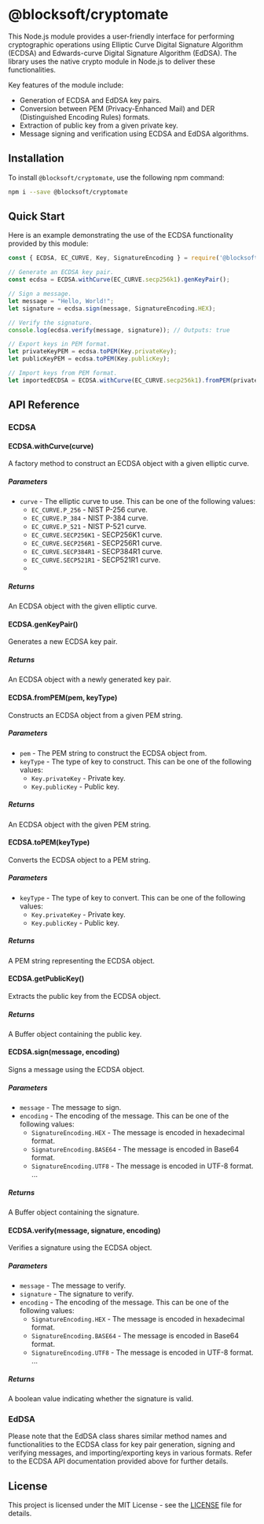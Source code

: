 # @blocksoft/cryptomate

This Node.js module provides a user-friendly interface for performing cryptographic operations using Elliptic Curve Digital Signature Algorithm (ECDSA) and Edwards-curve Digital Signature Algorithm (EdDSA). The library uses the native crypto module in Node.js to deliver these functionalities.

Key features of the module include:

- Generation of ECDSA and EdDSA key pairs.
- Conversion between PEM (Privacy-Enhanced Mail) and DER (Distinguished Encoding Rules) formats.
- Extraction of public key from a given private key.
- Message signing and verification using ECDSA and EdDSA algorithms.


## Installation
To install `@blocksoft/cryptomate`, use the following npm command:
```bash
npm i --save @blocksoft/cryptomate
```

## Quick Start
Here is an example demonstrating the use of the ECDSA functionality provided by this module:
```javascript
const { ECDSA, EC_CURVE, Key, SignatureEncoding } = require('@blocksoft/cryptomate');

// Generate an ECDSA key pair.
const ecdsa = ECDSA.withCurve(EC_CURVE.secp256k1).genKeyPair();

// Sign a message.
let message = "Hello, World!";
let signature = ecdsa.sign(message, SignatureEncoding.HEX);

// Verify the signature.
console.log(ecdsa.verify(message, signature)); // Outputs: true

// Export keys in PEM format.
let privateKeyPEM = ecdsa.toPEM(Key.privateKey);
let publicKeyPEM = ecdsa.toPEM(Key.publicKey);

// Import keys from PEM format.
let importedECDSA = ECDSA.withCurve(EC_CURVE.secp256k1).fromPEM(privateKeyPEM, Key.privateKey);

```

## API Reference
### ECDSA
#### ECDSA.withCurve(curve)
A factory method to construct an ECDSA object with a given elliptic curve.
    
##### Parameters
- `curve` - The elliptic curve to use. This can be one of the following values:
    - `EC_CURVE.P_256` - NIST P-256 curve.
    - `EC_CURVE.P_384` - NIST P-384 curve.
    - `EC_CURVE.P_521` - NIST P-521 curve.
    - `EC_CURVE.SECP256K1` - SECP256K1 curve.
    - `EC_CURVE.SECP256R1` - SECP256R1 curve.
    - `EC_CURVE.SECP384R1` - SECP384R1 curve.
    - `EC_CURVE.SECP521R1` - SECP521R1 curve.
    - 
##### Returns
An ECDSA object with the given elliptic curve.

#### ECDSA.genKeyPair()
Generates a new ECDSA key pair.

##### Returns
An ECDSA object with a newly generated key pair.
    
#### ECDSA.fromPEM(pem, keyType)
Constructs an ECDSA object from a given PEM string.

##### Parameters
- `pem` - The PEM string to construct the ECDSA object from.
- `keyType` - The type of key to construct. This can be one of the following values:
    - `Key.privateKey` - Private key.
    - `Key.publicKey` - Public key.

##### Returns
An ECDSA object with the given PEM string.
    
#### ECDSA.toPEM(keyType)
Converts the ECDSA object to a PEM string.

##### Parameters
- `keyType` - The type of key to convert. This can be one of the following values:
    - `Key.privateKey` - Private key.
    - `Key.publicKey` - Public key.

##### Returns
A PEM string representing the ECDSA object.

#### ECDSA.getPublicKey()
Extracts the public key from the ECDSA object.
    
##### Returns
A Buffer object containing the public key.
    
#### ECDSA.sign(message, encoding)
Signs a message using the ECDSA object.
    
##### Parameters
- `message` - The message to sign.
- `encoding` - The encoding of the message. This can be one of the following values:
    - `SignatureEncoding.HEX` - The message is encoded in hexadecimal format.
    - `SignatureEncoding.BASE64` - The message is encoded in Base64 format.
    - `SignatureEncoding.UTF8` - The message is encoded in UTF-8 format.
    ...

##### Returns
A Buffer object containing the signature.
    
#### ECDSA.verify(message, signature, encoding)
Verifies a signature using the ECDSA object.
    
##### Parameters
- `message` - The message to verify.
- `signature` - The signature to verify.
- `encoding` - The encoding of the message. This can be one of the following values:
    - `SignatureEncoding.HEX` - The message is encoded in hexadecimal format.
    - `SignatureEncoding.BASE64` - The message is encoded in Base64 format.
    - `SignatureEncoding.UTF8` - The message is encoded in UTF-8 format.
    ...

##### Returns
A boolean value indicating whether the signature is valid.

### EdDSA
Please note that the EdDSA class shares similar method names and functionalities to the ECDSA class for key pair generation, 
signing and verifying messages, and importing/exporting keys in various formats. 
Refer to the ECDSA API documentation provided above for further details.

## License
This project is licensed under the MIT License - see the [LICENSE](LICENSE) file for details.
